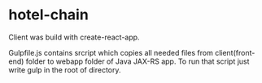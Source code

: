# hotel-chain

Client was build with create-react-app.

Gulpfile.js contains srcript which copies all needed files from client(front-end) folder to webapp folder of Java JAX-RS app.
To run that script just write gulp in the root of directory.
